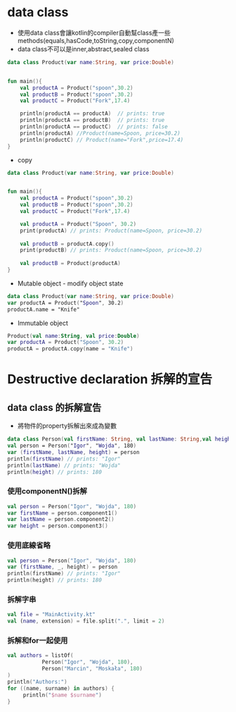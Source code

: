 # data class
- 使用data class會讓kotlin的compiler自動幫class產一些methods(equals,hasCode,toString,copy,componentN)
- data class不可以是inner,abstract,sealed class

```kotlin
data class Product(var name:String, var price:Double)


fun main(){
	val productA = Product("spoon",30.2)
	val productB = Product("spoon",30.2)
	val productC = Product("Fork",17.4)

	println(productA == productA)  // prints: true
	println(productA == productB)  // prints: true
	println(productA == productC)  // prints: false
	println(productA) //Product(name=Spoon, price=30.2)
	println(productC) // Product(name="Fork",price=17.4)		
}
```

- copy

```kotlin
data class Product(var name:String, var price:Double)


fun main(){
	val productA = Product("spoon",30.2)
	val productB = Product("spoon",30.2)
	val productC = Product("Fork",17.4)

	val productA = Product("Spoon", 30.2) 
	print(productA) // prints: Product(name=Spoon, price=30.2)
	
	val productB = productA.copy() 
	print(productB) // prints: Product(name=Spoon, price=30.2)
	
	val productB = Product(productA)			
}
```

- Mutable object - modify object state

```kotlin
data class Product(var name:String, var price:Double)
var productA = Product("Spoon", 30.2) 
productA.name = "Knife"
```
- Immutable object
```kotlin
Product(val name:String, val price:Double)
var productA = Product("Spoon", 30.2) 
productA = productA.copy(name = "Knife")
```

# Destructive declaration 拆解的宣告

## data class 的拆解宣告
- 將物件的property拆解出來成為變數

```kotlin
data class Person(val firstName: String, val lastName: String,val height: Int)
val person = Person("Igor", "Wojda", 180)
var (firstName, lastName, height) = person
println(firstName) // prints: "Igor"
println(lastName) // prints: "Wojda"
println(height) // prints: 180
```

### 使用componentN()拆解

```kotlin
val person = Person("Igor", "Wojda", 180)
var firstName = person.component1()
var lastName = person.component2()
var height = person.component3()
```
	

### 使用底線省略
	
```kotlin
val person = Person("Igor", "Wojda", 180)
var (firstName, _, height) = person
println(firstName) // prints: "Igor"
println(height) // prints: 180
```
	
### 拆解字串
```kotlin
val file = "MainActivity.kt"
val (name, extension) = file.split(".", limit = 2)
```
	
### 拆解和for一起使用
```kotlin
val authors = listOf(
	       Person("Igor", "Wojda", 180),
	       Person("Marcin", "Moskała", 180)
)
println("Authors:")
for ((name, surname) in authors) {
	 println("$name $surname")
}
```

